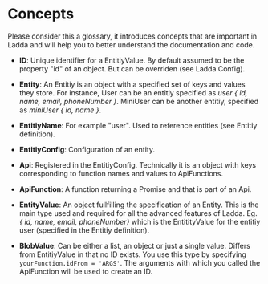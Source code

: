 # Concepts

Please consider this a glossary, it introduces concepts that are important in Ladda and will help you to better understand the documentation and code.

* **ID**: Unique identifier for a EntitiyValue. By default assumed to be the property "id" of an object. But can be overriden (see Ladda Config).

* **Entity**: An Entitiy is an object with a specified set of keys and values they store. For instance, User can be an entitiy specified as *user { id, name, email, phoneNumber }*. MiniUser can be another entitiy, specified as *miniUser { id, name }*.

* **EntitiyName**: For example "user". Used to reference entities (see Entitiy definition).

* **EntitiyConfig**: Configuration of an entity.

* **Api**: Registered in the EntitiyConfig. Technically it is an object with keys corresponding to function names and values to ApiFunctions.

* **ApiFunction**: A function returning a Promise and that is part of an Api.

* **EntityValue**: An object fullfilling the specification of an Entity. This is the main type used and required for all the advanced features of Ladda. Eg. *{ id, name, email, phoneNumber}* which is the EntitityValue for the entitiy user (specified in the Entitiy definition).

* **BlobValue**: Can be either a list, an object or just a single value. Differs from EntitiyValue in that no ID exists. You use this type by specifying `yourFunction.idFrom = 'ARGS'`. The arguments with which you called the ApiFunction will be used to create an ID.
